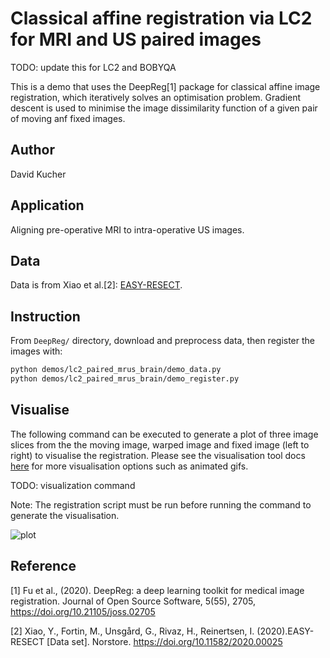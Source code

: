 # Classical affine registration via LC2 for MRI and US paired images


TODO: update this for LC2 and BOBYQA

This is a demo that uses the DeepReg[1] package for classical affine image
registration, which iteratively solves an optimisation problem. Gradient descent is used
to minimise the image dissimilarity function of a given pair of moving anf fixed images.

## Author

David Kucher

## Application

Aligning pre-operative MRI to intra-operative US images.

## Data

Data is from Xiao et al.[2]: [EASY-RESECT](https://archive.sigma2.no/pages/public/datasetDetail.jsf?id=10.11582/2020.00025).

## Instruction
From `DeepReg/` directory, download and preprocess data, then register the images with:

```bash
python demos/lc2_paired_mrus_brain/demo_data.py
python demos/lc2_paired_mrus_brain/demo_register.py
```


## Visualise

The following command can be executed to generate a plot of three image slices from the
the moving image, warped image and fixed image (left to right) to visualise the
registration. Please see the visualisation tool docs
[here](https://github.com/DeepRegNet/DeepReg/blob/main/docs/source/docs/visualisation_tool.md)
for more visualisation options such as animated gifs.

TODO: visualization command

[comment]: # (```bash)
[comment]: # (deepreg_vi -m 2 -i 'demos/lc2_paired_mrus_brain/logs_reg/Case1.nii.gz, demos/classical_ct_headneck_affine/logs_reg/warped_moving_image.nii.gz, demos/classical_ct_headneck_affine/logs_reg/fixed_image.nii.gz' --slice-inds '4,8,12' -s demos/classical_ct_headneck_affine/logs_reg)
[comment]: # (```)

Note: The registration script must be run before running the command to generate the
visualisation.

![plot](../assets/classical_ct_headneck_affine.png)


## Reference
[1] Fu et al., (2020). DeepReg: a deep learning toolkit for medical image registration. Journal of Open Source Software, 5(55), 2705, https://doi.org/10.21105/joss.02705

[2] Xiao, Y., Fortin, M., Unsgård, G., Rivaz, H., Reinertsen, I. (2020).EASY-RESECT [Data set]. Norstore. https://doi.org/10.11582/2020.00025
